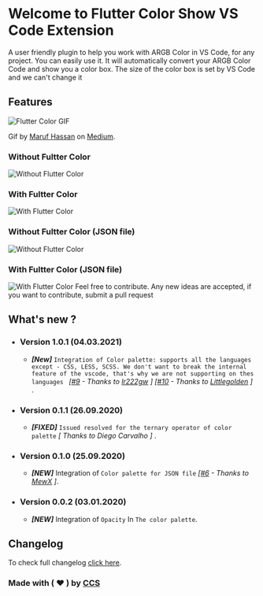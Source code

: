 # Welcome to Flutter Color Show VS Code Extension

 A user friendly plugin to help you work with ARGB Color in VS Code, for any project. You can easily use it. It will automatically convert your ARGB Color Code and show you a color box. The size of the color box is set by VS Code and we can't change it

## Features

![Flutter Color GIF](https://buzzyevent.in/assets/images/vscode/flutter-color.gif)

Gif by [Maruf Hassan](https://medium.com/@maruf.hassan) on [Medium](https://medium.com/@maruf.hassan/the-ultimate-vs-code-extensions-for-working-with-flutter-8e75232e6f98).
### Without Fultter Color

![Without Flutter Color](https://buzzyevent.in/assets/images/vscode/without-plugin.jpg)

### With Fultter Color

![With Flutter Color](https://buzzyevent.in/assets/images/vscode/with-plugin.jpg)

### Without Fultter Color (JSON file)

![Without Flutter Color](https://buzzyevent.in/assets/images/vscode/without-plugin-json.jpg)

### With Fultter Color (JSON file)

![With Flutter Color](https://buzzyevent.in/assets/images/vscode/with-plugin-json.jpg)
Feel free to contribute. Any new ideas are accepted, if you want to contribute, submit a pull request

## What's new ?

* ### Version 1.0.1 (04.03.2021)
  * ***[New]*** `Integration of Color palette: supports all the languages except - CSS, LESS, SCSS. We don't want to break the internal feature of the vscode, that's why we are not supporting on thes languages ` *[[#9](https://github.com/circlecodesolution/vscode-ext-flutter-color-viewer/issues/9) - Thanks to [lr222gw](https://github.com/lr222gw) ]* *[[#10](https://github.com/circlecodesolution/vscode-ext-flutter-color-viewer/issues/10) - Thanks to [Littlegolden](https://github.com/Littlegolden) ]* .

* ### Version 0.1.1 (26.09.2020)
  * ***[FIXED]*** `Issued resolved for the ternary operator of color palette` *[ Thanks to Diego Carvalho ]* .

* ### Version 0.1.0 (25.09.2020)
  * ***[NEW]*** Integration  of `Color palette for JSON file` *[[#6](https://github.com/circlecodesolution/vscode-ext-flutter-color-viewer/issues/6) - Thanks to [MewX](https://github.com/MewX) ]*.

* ### Version 0.0.2 (03.01.2020)
  * ***[NEW]*** Integration  of `Opacity` In `The color palette`.


## Changelog
To check full changelog [click here](https://github.com/circlecodesolution/vscode-ext-flutter-color-viewer/blob/master/CHANGELOG.md).

### Made with ( ❤ ) by [CCS](http://circle.codesolution.in)
